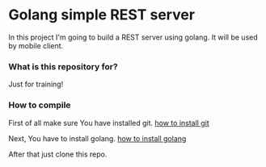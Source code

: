 # Golang simple REST server #

In this project I'm going to build a REST server using golang. It will be used by mobile client.

### What is this repository for? ###

Just for training!

### How to compile ###

First of all make sure You have installed git.
[how to install git](https://git-scm.com/book/en/v2/Getting-Started-Installing-Git)

Next, You have to install golang.
[how to install golang](https://golang.org/doc/install)

After that just clone this repo.